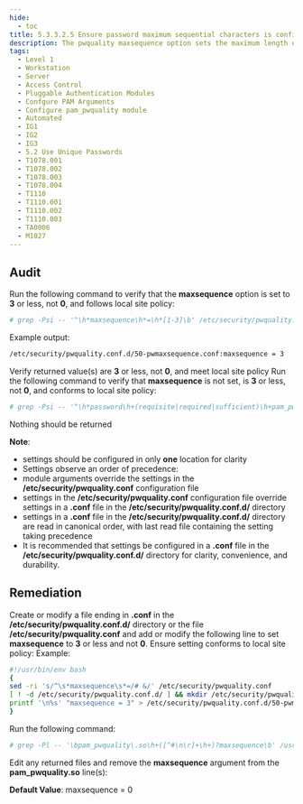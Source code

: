 ```yaml
---
hide:
  - toc
title: 5.3.3.2.5 Ensure password maximum sequential characters is configured
description: The pwquality maxsequence option sets the maximum length of monotonic character sequences in the new password. Examples of such sequence are 12345 or fedcb. The check is disabled if the value is 0.
tags:
  - Level 1
  - Workstation
  - Server
  - Access Control
  - Pluggable Authentication Modules
  - Confgure PAM Arguments
  - Configure pam_pwquality module
  - Automated
  - IG1
  - IG2
  - IG3
  - 5.2 Use Unique Passwords
  - T1078.001
  - T1078.002
  - T1078.003
  - T1078.004
  - T1110
  - T1110.001
  - T1110.002
  - T1110.003
  - TA0006
  - M1027
---
```


## Audit
Run the following command to verify that the **maxsequence** option is set to **3** or less, not **0**, and follows local site policy:
```bash
# grep -Psi -- '^\h*maxsequence\h*=\h*[1-3]\b' /etc/security/pwquality.conf /etc/security/pwquality.conf.d/*.conf
```

Example output:
```bash
/etc/security/pwquality.conf.d/50-pwmaxsequence.conf:maxsequence = 3
```

Verify returned value(s) are **3** or less, not **0**, and meet local site policy
Run the following command to verify that **maxsequence** is not set, is **3** or less, not **0**, and conforms to local site policy:
```bash
# grep -Psi -- '^\h*password\h+(requisite|required|sufficient)\h+pam_pwquality\.so\h+([^#\n\r]+\h+)?maxsequence\h*=\h*(0|[4-9]|[1-9][0-9]+)\b' /etc/pam.d/common-password
```
Nothing should be returned

**Note**:
- settings should be configured in only **one** location for clarity
- Settings observe an order of precedence:
 - module arguments override the settings in the **/etc/security/pwquality.conf** configuration file
 - settings in the **/etc/security/pwquality.conf** configuration file override settings in a **.conf** file in the **/etc/security/pwquality.conf.d/** directory
 - settings in a **.conf** file in the **/etc/security/pwquality.conf.d/** directory are read in canonical order, with last read file containing the setting taking precedence
- It is recommended that settings be configured in a **.conf** file in the **/etc/security/pwquality.conf.d/** directory for clarity, convenience, and durability.

## Remediation
Create or modify a file ending in **.conf** in the **/etc/security/pwquality.conf.d/** directory or the file **/etc/security/pwquality.conf** and add or modify the following line to set **maxsequence** to **3** or less and not **0**. Ensure setting conforms to local site policy:
Example:
```bash linenums="1"
#!/usr/bin/env bash
{
sed -ri 's/^\s*maxsequence\s*=/# &/' /etc/security/pwquality.conf
[ ! -d /etc/security/pwquality.conf.d/ ] && mkdir /etc/security/pwquality.conf.d/
printf '\n%s' "maxsequence = 3" > /etc/security/pwquality.conf.d/50-pwmaxsequence.conf
}
```

Run the following command:
```bash
# grep -Pl -- '\bpam_pwquality\.so\h+([^#\n\r]+\h+)?maxsequence\b' /usr/share/pam-configs/*
```

Edit any returned files and remove the **maxsequence** argument from the **pam_pwquality.so** line(s):

**Default Value**:
maxsequence = 0
